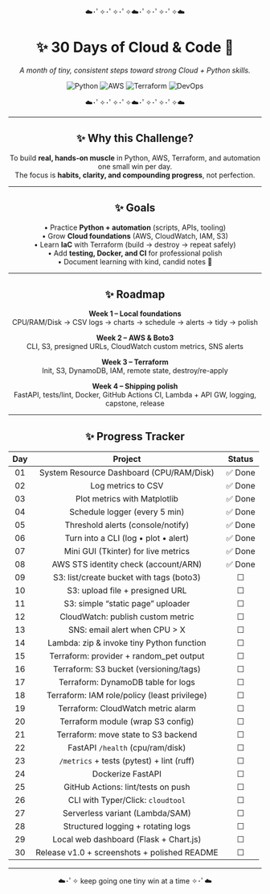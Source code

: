 <div align="center">

<!-- Optional cloud banner: replace the src with your uploaded banner link -->
<!--
<p align="center">
  <img src="https://github.com/user-attachments/assets/YOUR-BANNER-LINK" alt="Simran Aggarwal • Cloud & Python Developer" width="100%">
</p>
-->

<p align="center">☁️･ﾟ✧･ﾟ✧･ﾟ✧☁️･ﾟ✧･ﾟ✧･ﾟ✧☁️</p>

# ✨ 30 Days of Cloud & Code 🌙  
*A month of tiny, consistent steps toward strong Cloud + Python skills.*

![Python](https://img.shields.io/badge/Python-8A9BE2?style=for-the-badge&logo=python&logoColor=white)
![AWS](https://img.shields.io/badge/AWS-CABDFF?style=for-the-badge&logo=amazonaws&logoColor=black)
![Terraform](https://img.shields.io/badge/Terraform-D9C2FF?style=for-the-badge&logo=terraform&logoColor=white)
![DevOps](https://img.shields.io/badge/DevOps-B6C9FF?style=for-the-badge&logo=git&logoColor=white)

<p align="center">☁️･ﾟ✧･ﾟ✧･ﾟ✧☁️･ﾟ✧･ﾟ✧･ﾟ✧☁️</p>

---

## ✨ Why this Challenge? 
To build **real, hands-on muscle** in Python, AWS, Terraform, and automation one small win per day.  
The focus is **habits, clarity, and compounding progress**, not perfection.

---

## ✨ Goals
• Practice **Python + automation** (scripts, APIs, tooling)  
• Grow **Cloud foundations** (AWS, CloudWatch, IAM, S3)  
• Learn **IaC** with Terraform (build → destroy → repeat safely)  
• Add **testing, Docker, and CI** for professional polish  
• Document learning with kind, candid notes 🌙

---

## ✨ Roadmap 

**Week 1 – Local foundations**  
CPU/RAM/Disk → CSV logs → charts → schedule → alerts → tidy → polish  

**Week 2 – AWS & Boto3**  
CLI, S3, presigned URLs, CloudWatch custom metrics, SNS alerts  

**Week 3 – Terraform**  
Init, S3, DynamoDB, IAM, remote state, destroy/re-apply  

**Week 4 – Shipping polish**  
FastAPI, tests/lint, Docker, GitHub Actions CI, Lambda + API GW, logging, capstone, release

---

## ✨ Progress Tracker

| Day | Project | Status |
|:--:|:--:|:--:|
| 01 | System Resource Dashboard (CPU/RAM/Disk) | ✅ Done |
| 02 | Log metrics to CSV | ✅ Done |
| 03 | Plot metrics with Matplotlib | ✅ Done |
| 04 | Schedule logger (every 5 min) | ✅ Done |
| 05 | Threshold alerts (console/notify) | ✅ Done |
| 06 | Turn into a CLI (log • plot • alert) | ✅ Done |
| 07 | Mini GUI (Tkinter) for live metrics | ✅ Done |
| 08 | AWS STS identity check (account/ARN) | ✅ Done |
| 09 | S3: list/create bucket with tags (boto3) | ☐ |
| 10 | S3: upload file + presigned URL | ☐ |
| 11 | S3: simple “static page” uploader | ☐ |
| 12 | CloudWatch: publish custom metric | ☐ |
| 13 | SNS: email alert when CPU > X | ☐ |
| 14 | Lambda: zip & invoke tiny Python function | ☐ |
| 15 | Terraform: provider + random_pet output | ☐ |
| 16 | Terraform: S3 bucket (versioning/tags) | ☐ |
| 17 | Terraform: DynamoDB table for logs | ☐ |
| 18 | Terraform: IAM role/policy (least privilege) | ☐ |
| 19 | Terraform: CloudWatch metric alarm | ☐ |
| 20 | Terraform module (wrap S3 config) | ☐ |
| 21 | Terraform: move state to S3 backend | ☐ |
| 22 | FastAPI `/health` (cpu/ram/disk) | ☐ |
| 23 | `/metrics` + tests (pytest) + lint (ruff) | ☐ |
| 24 | Dockerize FastAPI | ☐ |
| 25 | GitHub Actions: lint/tests on push | ☐ |
| 26 | CLI with Typer/Click: `cloudtool` | ☐ |
| 27 | Serverless variant (Lambda/SAM) | ☐ |
| 28 | Structured logging + rotating logs | ☐ |
| 29 | Local web dashboard (Flask + Chart.js) | ☐ |
| 30 | Release v1.0 + screenshots + polished README | ☐ |

---

<p align="center">☁️･ﾟ✧ keep going one tiny win at a time ✧･ﾟ☁️</p>

</div>

